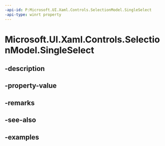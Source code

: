 ```yaml
---
-api-id: P:Microsoft.UI.Xaml.Controls.SelectionModel.SingleSelect
-api-type: winrt property
---
```


<!-- Property syntax.
public bool SingleSelect { get;  set; }
-->

# Microsoft.UI.Xaml.Controls.SelectionModel.SingleSelect

## -description

## -property-value

## -remarks

## -see-also

## -examples

